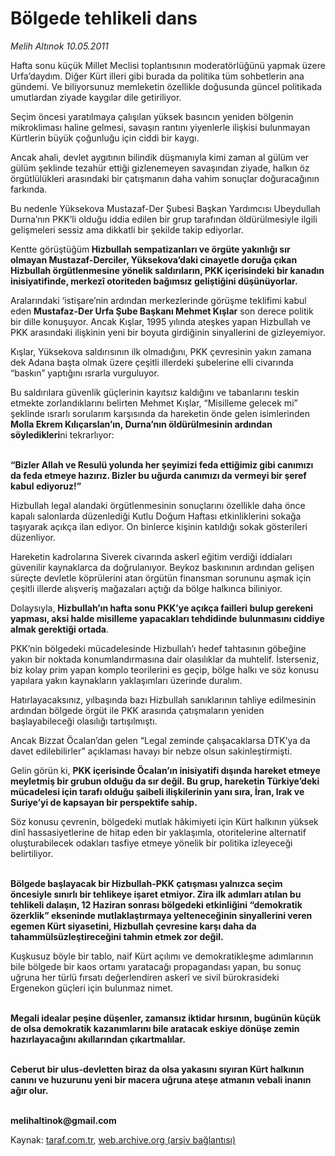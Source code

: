 # Bölgede tehlikeli dans

*Melih Altınok 10.05.2011*

<div class="yazi"><p>Hafta sonu küçük Millet Meclisi toplantısının moderatörlüğünü yapmak üzere Urfa’daydım. Diğer Kürt illeri gibi burada da politika tüm sohbetlerin ana gündemi. Ve biliyorsunuz memleketin özellikle doğusunda güncel politikada umutlardan ziyade kaygılar dile getiriliyor.</p>
<p>Seçim öncesi yaratılmaya çalışılan yüksek basıncın yeniden bölgenin mikrokliması haline gelmesi, savaşın rantını yiyenlerle ilişkisi bulunmayan Kürtlerin büyük çoğunluğu için ciddi bir kaygı. </p>
<p>Ancak ahali, devlet aygıtının bilindik düşmanıyla kimi zaman al gülüm ver gülüm şeklinde tezahür ettiği gizlenemeyen savaşından ziyade, halkın öz örgütlülükleri arasındaki bir çatışmanın daha vahim sonuçlar doğuracağının farkında.</p>
<p>Bu nedenle Yüksekova Mustazaf-Der Şubesi Başkan Yardımcısı Ubeydullah Durna’nın PKK’li olduğu iddia edilen bir grup tarafından öldürülmesiyle ilgili gelişmeleri sessiz ama dikkatli bir şekilde takip ediyorlar.</p>
<p>Kentte görüştüğüm<b> Hizbullah sempatizanları ve örgüte yakınlığı sır olmayan Mustazaf-Derciler, Yüksekova’daki cinayetle doruğa çıkan Hizbullah örgütlenmesine yönelik saldırıların, PKK içerisindeki bir kanadın inisiyatifinde, merkezî otoriteden bağımsız geliştiğini düşünüyorlar. </b></p>
<p>Aralarındaki ‘istişare’nin ardından merkezlerinde görüşme teklifimi kabul eden <b>Mustafaz-Der Urfa Şube Başkanı Mehmet Kışlar</b> son derece politik bir dille konuşuyor. Ancak Kışlar, 1995 yılında ateşkes yapan Hizbullah ve PKK arasındaki ilişkinin yeni bir boyuta girdiğinin sinyallerini de gizleyemiyor.</p>
<p>Kışlar, Yüksekova saldırısının ilk olmadığını, PKK çevresinin yakın zamana dek Adana başta olmak üzere çeşitli illerdeki şubelerine elli civarında “baskın” yaptığını ısrarla vurguluyor. </p>
<p>Bu saldırılara güvenlik güçlerinin kayıtsız kaldığını ve tabanlarını teskin etmekte zorlandıklarını belirten Mehmet Kışlar, “Misilleme gelecek mi” şeklinde ısrarlı sorularım karşısında da hareketin önde gelen isimlerinden <b>Molla Ekrem Kılıçarslan’ın, Durna’nın öldürülmesinin ardından söyledikleri</b>ni tekrarlıyor: </p>
<p><b><br/>“Bizler Allah ve Resulü yolunda her şeyimizi feda ettiğimiz gibi canımızı da feda etmeye hazırız. Bizler bu uğurda canımızı da vermeyi bir şeref kabul ediyoruz!”</b></p>
<p>Hizbullah legal alandaki örgütlenmesinin sonuçlarını özellikle daha önce kapalı salonlarda düzenlediği Kutlu Doğum Haftası etkinliklerini sokağa taşıyarak açıkça ilan ediyor. On binlerce kişinin katıldığı sokak gösterileri düzenliyor.</p>
<p>Hareketin kadrolarına Siverek civarında askerî eğitim verdiği iddiaları güvenilir kaynaklarca da doğrulanıyor. Beykoz baskınının ardından gelişen süreçte devletle köprülerini atan örgütün finansman sorununu aşmak için çeşitli illerde alışveriş mağazaları açtığı da bölge halkınca biliniyor.</p>
<p>Dolaysıyla, <b>Hizbullah’ın hafta sonu PKK’ye açıkça failleri bulup gerekeni yapması, aksi halde misilleme yapacakları tehdidinde bulunmasını ciddiye almak gerektiği ortada</b>.</p>
<p>PKK’nin bölgedeki mücadelesinde Hizbullah’ı hedef tahtasının göbeğine yakın bir noktada konumlandırmasına dair olasılıklar da muhtelif. İsterseniz, biz kolay prim yapan komplo teorilerini es geçip, bölge halkı ve söz konusu yapılara yakın kaynakların yaklaşımları üzerinde duralım.</p>
<p>Hatırlayacaksınız, yılbaşında bazı Hizbullah sanıklarının tahliye edilmesinin ardından bölgede örgüt ile PKK arasında çatışmaların yeniden başlayabileceği olasılığı tartışılmıştı. </p>
<p>Ancak Bizzat Öcalan’dan gelen “Legal zeminde çalışacaklarsa DTK’ya da davet edilebilirler” açıklaması havayı bir nebze olsun sakinleştirmişti.</p>
<p>Gelin görün ki, <b>PKK içerisinde Öcalan’ın inisiyatifi dışında hareket etmeye meyletmiş bir grubun olduğu da sır değil. Bu grup, hareketin Türkiye’deki mücadelesi için tarafı olduğu şaibeli ilişkilerinin yanı sıra, İran, Irak ve Suriye’yi de kapsayan bir perspektife sahip.</b> </p>
<p>Söz konusu çevrenin, bölgedeki mutlak hâkimiyeti için Kürt halkının yüksek dinî hassasiyetlerine de hitap eden bir yaklaşımla, otoritelerine alternatif oluşturabilecek odakları tasfiye etmeye yönelik bir politika izleyeceği belirtiliyor.</p>
<p><b><br/>Bölgede başlayacak bir Hizbullah-PKK çatışması yalnızca seçim öncesiyle sınırlı bir tehlikeye işaret etmiyor. Zira ilk adımları atılan bu tehlikeli dalaşın, 12 Haziran sonrası bölgedeki etkinliğini “demokratik özerklik” ekseninde mutlaklaştırmaya yelteneceğinin sinyallerini veren egemen Kürt siyasetini, Hizbullah çevresine karşı daha da tahammülsüzleştireceğini tahmin etmek zor değil.</b></p>
<p>Kuşkusuz böyle bir tablo, naif Kürt açılımı ve demokratikleşme adımlarının bile bölgede bir kaos ortamı yaratacağı propagandası yapan, bu sonuç uğruna her türlü fırsatı değerlendiren askerî ve sivil bürokrasideki Ergenekon güçleri için bulunmaz nimet.</p>
<p><b><br/>Megali idealar peşine düşenler, zamansız iktidar hırsının, bugünün küçük de olsa demokratik kazanımlarını bile aratacak eskiye dönüşe zemin hazırlayacağını akıllarından çıkartmalılar.</b></p>
<p><b><br/>Ceberut bir ulus-devletten biraz da olsa yakasını sıyıran Kürt halkının canını ve huzurunu yeni bir macera uğruna ateşe atmanın vebali inanın ağır olur.</b></p>
<p><b><br/>melihaltinok@gmail.com</b></p>
</div>

Kaynak: [taraf.com.tr](http://www.taraf.com.tr/melih-altinok/makale-bolgede-tehlikeli-dans.htm), [web.archive.org (arşiv bağlantısı)](http://web.archive.org/web/20130911131454/http://www.taraf.com.tr/melih-altinok/makale-bolgede-tehlikeli-dans.htm)
